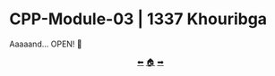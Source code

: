 # CPP-Module-03 | 1337 Khouribga

Aaaaand... OPEN! 👵

<p align="center">
  <a href="https://github.com/achrafelkhnissi/CPP-Modules/tree/main/Module_02">&#11013;</a>
  <a href="https://github.com/madebypixel02/CPP-Modules">&#127968;</a>
  <a href="https://github.com/achrafelkhnissi/CPP-Modules/tree/main/Module_04">&#10145;</a>
</p>
